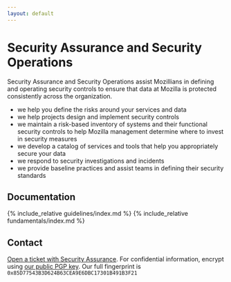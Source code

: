```yaml
---
layout: default
---
```


# Security Assurance and Security Operations
Security Assurance and Security Operations assist Mozillians in defining and operating security controls to ensure that data at Mozilla is protected consistently across the organization.

- we help you define the risks around your services and data
- we help projects design and implement security controls
- we maintain a risk-based inventory of systems and their functional security controls to help Mozilla management determine where to invest in security measures
- we develop a catalog of services and tools that help you appropriately secure your data
- we respond to security investigations and incidents
- we provide baseline practices and assist teams in defining their security standards

## Documentation

{% include_relative guidelines/index.md %}
{% include_relative fundamentals/index.md %}

## Contact
[Open a ticket with Security Assurance](https://bugzilla.mozilla.org/enter_bug.cgi?product=Security+Assurance&component=General). For confidential information, encrypt using [our public PGP key](https://gpg.mozilla.org/pks/lookup?op=get&search=0x85D77543B3D624B63CEA9E6DBC17301B491B3F21). Our full fingerprint is `0x85D77543B3D624B63CEA9E6DBC17301B491B3F21`
